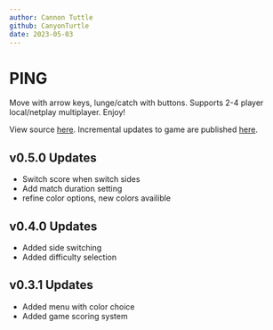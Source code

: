 ```yaml
---
author: Cannon Tuttle
github: CanyonTurtle
date: 2023-05-03
---
```


# PING

Move with arrow keys, lunge/catch with buttons. Supports 2-4 player local/netplay multiplayer. Enjoy!

View source [here](https://github.com/CanyonTurtle/PING).
Incremental updates to game are published [here](https://canyonturtle.github.io/PING/).

## v0.5.0 Updates
- Switch score when switch sides
- Add match duration setting
- refine color options, new colors availible

## v0.4.0 Updates
- Added side switching
- Added difficulty selection

## v0.3.1 Updates
- Added menu with color choice
- Added game scoring system